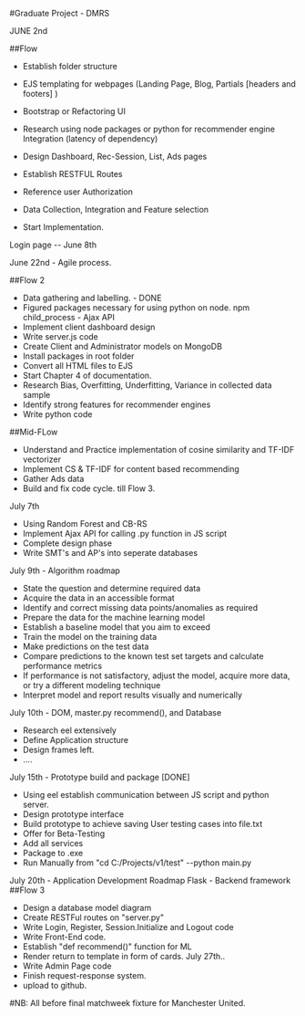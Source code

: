 #Graduate Project - DMRS

<!-- ##XXXXXX
*
* -->
JUNE 2nd

##Flow
* Establish folder structure
* EJS templating for webpages (Landing Page, Blog, Partials [headers and footers] )
* Bootstrap or Refactoring UI
* Research using node packages or python for recommender engine Integration (latency of dependency)

* Design Dashboard, Rec-Session, List, Ads pages
* Establish RESTFUL Routes
* Reference <!-- Colt's YelpCamp  -->user Authorization
* Data Collection, Integration and Feature selection
* Start Implementation.

Login page -- June 8th



June 22nd - Agile process.

##Flow 2
* Data gathering and labelling. - DONE
* Figured packages necessary for using python on node. npm child_process - Ajax API
* Implement client dashboard design
* Write server.js code 
* Create Client and Administrator models on MongoDB
* Install packages in root folder
* Convert all HTML files to EJS
* Start Chapter 4 of documentation.
* Research Bias, Overfitting, Underfitting, Variance in collected data sample
* Identify strong features for recommender engines
* Write python code

##Mid-FLow
* Understand and Practice implementation of cosine similarity and TF-IDF vectorizer
* Implement CS & TF-IDF for content based recommending
* Gather Ads data
* Build and fix code cycle. till Flow 3.

July 7th
* Using Random Forest and CB-RS
* Implement Ajax API for calling .py function in JS script
* Complete design phase
* Write SMT's and AP's into seperate databases

July 9th - Algorithm roadmap
-	State the question and determine required data
-	Acquire the data in an accessible format
-	Identify and correct missing data points/anomalies as required
-	Prepare the data for the machine learning model
-	Establish a baseline model that you aim to exceed
-	Train the model on the training data
-	Make predictions on the test data
-	Compare predictions to the known test set targets and calculate performance 	metrics
-	If performance is not satisfactory, adjust the model, acquire more data, or 	try a different modeling technique
-	Interpret model and report results visually and numerically

July 10th - DOM, master.py recommend(), and Database
-	Research eel extensively
-	Define Application structure
-	Design frames left.
-	....

July 15th - Prototype build and package [DONE]
-	Using eel establish communication between JS script and python server.
-	Design prototype interface
-	Build prototype to achieve saving User testing cases into file.txt
-	Offer for Beta-Testing
-	Add all services
-	Package to .exe
-	Run Manually from  "cd C:/Projects/v1/test" --python main.py

July 20th - Application Development Roadmap
Flask - Backend framework
##Flow 3
-	Design a database model diagram
-	Create RESTFul routes on "server.py"
-	Write Login, Register, Session.Initialize and Logout code
-	Write Front-End code.
-	Establish "def recommend()" function for ML
-	Render return to template in form of cards.
July 27th..
-	Write Admin Page code
-	Finish request-response system.
-	upload to github.

#NB: All before final matchweek fixture for Manchester United.